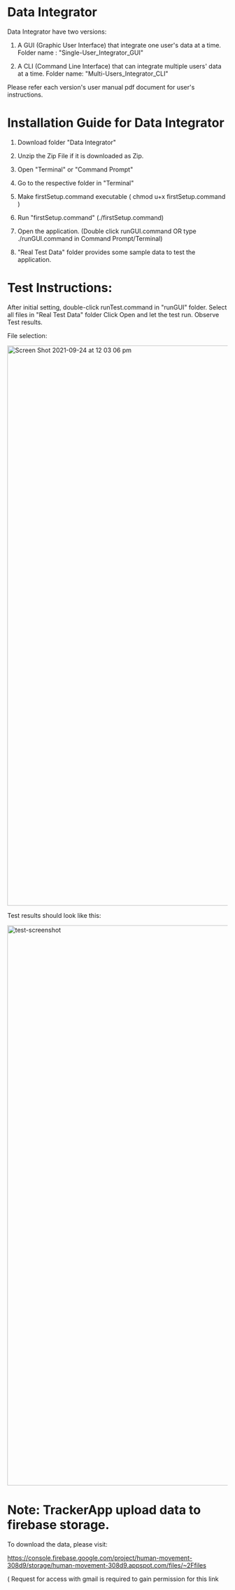 # Data Integrator
Data Integrator have two versions:

1. A GUI (Graphic User Interface) that integrate one user's data at a time. Folder name : "Single-User_Integrator_GUI"

2. A CLI (Command Line Interface) that can integrate multiple users' data at a time. Folder name: "Multi-Users_Integrator_CLI"

Please refer each version's user manual pdf document for user's instructions.

# Installation Guide for Data Integrator
1. Download folder "Data Integrator"

2. Unzip the Zip File if it is downloaded as Zip.

3. Open "Terminal" or "Command Prompt"

4. Go to the respective folder in "Terminal"

5. Make firstSetup.command executable ( chmod u+x firstSetup.command )

6. Run "firstSetup.command" (./firstSetup.command)

7. Open the application. (Double click runGUI.command OR type ./runGUI.command in Command Prompt/Terminal)

8. "Real Test Data" folder provides some sample data to test the application.

# Test Instructions:

After initial setting, double-click runTest.command in "runGUI" folder.
Select all files in "Real Test Data" folder
Click Open and let the test run. Observe Test results.

File selection:

<img width="1280" alt="Screen Shot 2021-09-24 at 12 03 06 pm" src="https://user-images.githubusercontent.com/56809330/134616412-5184e035-e8a5-44da-a114-63f2198feaba.png">


Test results should look like this:

<img width="1280" alt="test-screenshot" src="https://user-images.githubusercontent.com/56809330/134832292-e2fb0781-f3d0-4c5d-b4bf-e72ee5dd984e.png">

# Note: TrackerApp upload data to firebase storage. 

To download the data, please visit:

https://console.firebase.google.com/project/human-movement-308d9/storage/human-movement-308d9.appspot.com/files/~2Ffiles

( Request for access with gmail is required to gain permission for this link 
